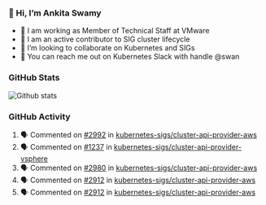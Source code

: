 ### 👋 Hi, I’m Ankita Swamy 

- 💼 I am working as Member of Technical Staff at VMware
- 👀 I am an active contributor to SIG cluster lifecycle 
- 💞️ I’m looking to collaborate on Kubernetes and SIGs
- 💬 You can reach me out on Kubernetes Slack with handle @swan

### GitHub Stats
![Github stats](https://github-readme-stats.vercel.app/api?username=Ankitasw&count_private=true&show_icons=true&theme=tokyonight)

### GitHub Activity 
<!--START_SECTION:activity-->
1. 🗣 Commented on [#2992](https://github.com/kubernetes-sigs/cluster-api-provider-aws/issues/2992) in [kubernetes-sigs/cluster-api-provider-aws](https://github.com/kubernetes-sigs/cluster-api-provider-aws)
2. 🗣 Commented on [#1237](https://github.com/kubernetes-sigs/cluster-api-provider-vsphere/issues/1237) in [kubernetes-sigs/cluster-api-provider-vsphere](https://github.com/kubernetes-sigs/cluster-api-provider-vsphere)
3. 🗣 Commented on [#2980](https://github.com/kubernetes-sigs/cluster-api-provider-aws/issues/2980) in [kubernetes-sigs/cluster-api-provider-aws](https://github.com/kubernetes-sigs/cluster-api-provider-aws)
4. 🗣 Commented on [#2912](https://github.com/kubernetes-sigs/cluster-api-provider-aws/issues/2912) in [kubernetes-sigs/cluster-api-provider-aws](https://github.com/kubernetes-sigs/cluster-api-provider-aws)
5. 🗣 Commented on [#2912](https://github.com/kubernetes-sigs/cluster-api-provider-aws/issues/2912) in [kubernetes-sigs/cluster-api-provider-aws](https://github.com/kubernetes-sigs/cluster-api-provider-aws)
<!--END_SECTION:activity-->
